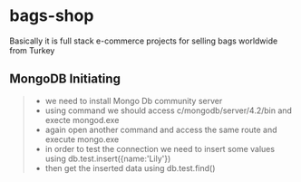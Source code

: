 # bags-shop
Basically it is full stack e-commerce projects for selling bags worldwide from Turkey 

## MongoDB Initiating 
> * we need to install Mongo Db community server 
> * using command we should access c/mongodb/server/4.2/bin and execte mongod.exe 
> * again open another command and access the same route and execute mongo.exe 
> * in order to test the connection  we need to insert some values using db.test.insert({name:'Lily'})
> * then get the inserted data using db.test.find()
